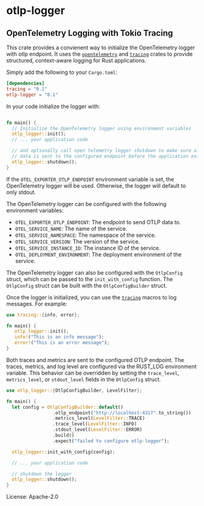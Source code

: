 # otlp-logger

## OpenTelemetry Logging with Tokio Tracing

This crate provides a convienent way to initialize the OpenTelemetry logger
with otlp endpoint. It uses the [`opentelemetry`] and [`tracing`]
crates to provide structured, context-aware logging for Rust applications.

Simply add the following to your `Cargo.toml`:
```toml
[dependencies]
tracing = "0.1"
otlp-logger = "0.1"
```

In your code initialize the logger with:
```rust

fn main() {
  // Initialize the OpenTelemetry logger using environment variables
  otlp_logger::init();
  // ... your application code

  // and optionally call open telemetry logger shutdown to make sure all the
  // data is sent to the configured endpoint before the application exits
  otlp_logger::shutdown();
}
```

If the `OTEL_EXPORTER_OTLP_ENDPOINT` environment variable is set, the
OpenTelemetry logger will be used. Otherwise, the logger will default to
only stdout.

The OpenTelemetry logger can be configured with the following environment
variables:
  - `OTEL_EXPORTER_OTLP_ENDPOINT`: The endpoint to send OTLP data to.
  - `OTEL_SERVICE_NAME`: The name of the service.
  - `OTEL_SERVICE_NAMESPACE`: The namespace of the service.
  - `OTEL_SERVICE_VERSION`: The version of the service.
  - `OTEL_SERVICE_INSTANCE_ID`: The instance ID of the service.
  - `OTEL_DEPLOYMENT_ENVIRONMENT`: The deployment environment of the service.

The OpenTelemetry logger can also be configured with the `OtlpConfig` struct, which
can be passed to the `init_with_config` function. The `OtlpConfig` struct can be built
with the `OtlpConfigBuilder` struct.

Once the logger is initialized, you can use the [`tracing`] macros to log
messages. For example:
```rust
use tracing::{info, error};

fn main() {
   otlp_logger::init();
   info!("This is an info message");
   error!("This is an error message");
}
```

Both traces and metrics are sent to the configured OTLP endpoint. The traces,
metrics, and log level are configured via the RUST_LOG environment variable.
This behavior can be overridden by setting the `trace_level`, `metrics_level`, or
`stdout_level` fields in the `OtlpConfig` struct.
```rust
use otlp_logger::{OtlpConfigBuilder, LevelFilter};

fn main() {
  let config = OtlpConfigBuilder::default()
                 .otlp_endpoint("http://localhost:4317".to_string())
                 .metrics_level(LevelFilter::TRACE)
                 .trace_level(LevelFilter::INFO)
                 .stdout_level(LevelFilter::ERROR)
                 .build()
                 .expect("failed to configure otlp-logger");

  otlp_logger::init_with_config(config);

  // ... your application code

  // shutdown the logger
  otlp_logger::shutdown();
}
````

[`tracing`]: https://crates.io/crates/tracing
[`opentelemetry`]: https://crates.io/crates/opentelemetry


License: Apache-2.0
